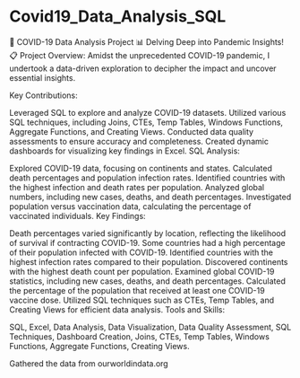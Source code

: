 # Covid19_Data_Analysis_SQL
🦠 COVID-19 Data Analysis Project 📊  Delving Deep into Pandemic Insights!  📋 Project Overview: Amidst the unprecedented COVID-19 pandemic, I undertook a data-driven exploration to decipher the impact and uncover essential insights. 

Key Contributions:

Leveraged SQL to explore and analyze COVID-19 datasets.
Utilized various SQL techniques, including Joins, CTEs, Temp Tables, Windows Functions, Aggregate Functions, and Creating Views.
Conducted data quality assessments to ensure accuracy and completeness.
Created dynamic dashboards for visualizing key findings in Excel.
SQL Analysis:

Explored COVID-19 data, focusing on continents and states.
Calculated death percentages and population infection rates.
Identified countries with the highest infection and death rates per population.
Analyzed global numbers, including new cases, deaths, and death percentages.
Investigated population versus vaccination data, calculating the percentage of vaccinated individuals.
Key Findings:

Death percentages varied significantly by location, reflecting the likelihood of survival if contracting COVID-19.
Some countries had a high percentage of their population infected with COVID-19.
Identified countries with the highest infection rates compared to their population.
Discovered continents with the highest death count per population.
Examined global COVID-19 statistics, including new cases, deaths, and death percentages.
Calculated the percentage of the population that received at least one COVID-19 vaccine dose.
Utilized SQL techniques such as CTEs, Temp Tables, and Creating Views for efficient data analysis.
Tools and Skills:

SQL, Excel, Data Analysis, Data Visualization, Data Quality Assessment, SQL Techniques, Dashboard Creation, Joins, CTEs, Temp Tables, Windows Functions, Aggregate Functions, Creating Views.

Gathered the data from ourworldindata.org 
